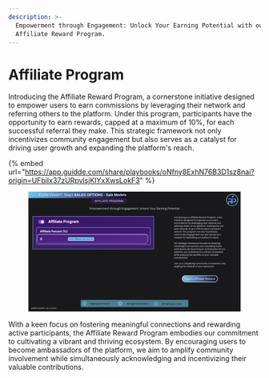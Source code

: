 ```yaml
---
description: >-
  Empowerment through Engagement: Unlock Your Earning Potential with our
  Affiliate Reward Program.
---
```


# Affiliate Program

Introducing the Affiliate Reward Program, a cornerstone initiative designed to empower users to earn commissions by leveraging their network and referring others to the platform. Under this program, participants have the opportunity to earn rewards, capped at a maximum of 10%, for each successful referral they make. This strategic framework not only incentivizes community engagement but also serves as a catalyst for driving user growth and expanding the platform's reach.



{% embed url="https://app.guidde.com/share/playbooks/oNfny8ExhN76B3D1sz8nai?origin=UFbiIx37zURpvlsjKIYxXwsLokF3" %}

<figure><img src="../../../.gitbook/assets/Affiliate Program.png" alt=""><figcaption></figcaption></figure>

With a keen focus on fostering meaningful connections and rewarding active participants, the Affiliate Reward Program embodies our commitment to cultivating a vibrant and thriving ecosystem. By encouraging users to become ambassadors of the platform, we aim to amplify community involvement while simultaneously acknowledging and incentivizing their valuable contributions.
